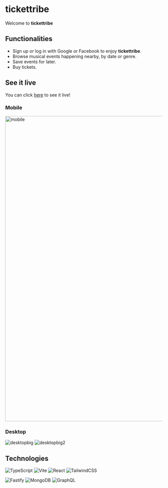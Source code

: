 # tickettribe

Welcome to **tickettribe**

## Functionalities

- Sign up or log in with Google or Facebook to enjoy **tickettribe**.
- Browse musical events happening nearby, by date or genre.
- Save events for later.
- Buy tickets.

## See it live

You can click [here](https://tickettribe.sanbimu.me) to see it live!

### Mobile

<img width="974" alt="mobile" src="https://github.com/sanbimu/tickettribe/assets/119463187/266a2900-51fb-4823-b0a7-63379c6e2dd1">

### Desktop

![desktopbig](https://github.com/sanbimu/tickettribe/assets/119463187/62064dfb-85e8-4857-b9ca-e9f20475f31f)
![desktopbig2](https://github.com/sanbimu/tickettribe/assets/119463187/c4944fd5-01f9-4962-bd97-0e43d3528a3f)

## Technologies

![TypeScript](https://img.shields.io/badge/typescript-%23007ACC.svg?style=for-the-badge&logo=typescript&logoColor=white) ![Vite](https://img.shields.io/badge/vite-%23646CFF.svg?style=for-the-badge&logo=vite&logoColor=white) ![React](https://img.shields.io/badge/react-%2320232a.svg?style=for-the-badge&logo=react&logoColor=%2361DAFB) ![TailwindCSS](https://img.shields.io/badge/tailwindcss-%2338B2AC.svg?style=for-the-badge&logo=tailwind-css&logoColor=white)

![Fastify](https://img.shields.io/badge/fastify-%23000000.svg?style=for-the-badge&logo=fastify&logoColor=white) ![MongoDB](https://img.shields.io/badge/MongoDB-%234ea94b.svg?style=for-the-badge&logo=mongodb&logoColor=white) ![GraphQL](https://img.shields.io/badge/-GraphQL-E10098?style=for-the-badge&logo=graphql&logoColor=white)
